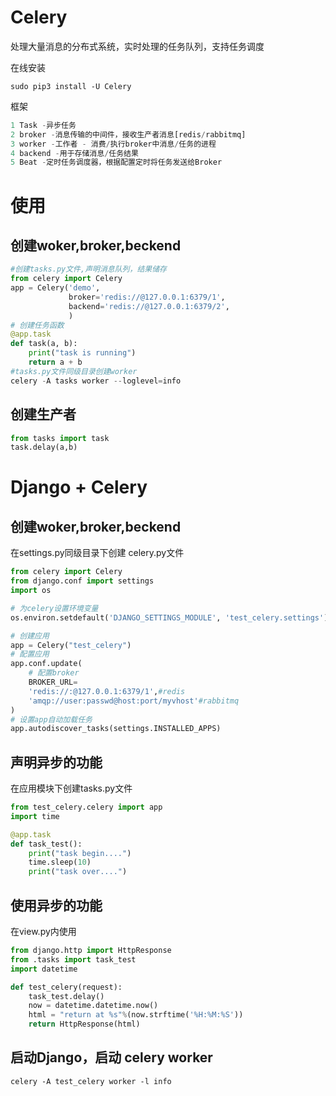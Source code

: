 # Celery

处理大量消息的分布式系统，实时处理的任务队列，支持任务调度

在线安装

```shell
sudo pip3 install -U Celery
```

框架

```python
1 Task -异步任务
2 broker -消息传输的中间件，接收生产者消息[redis/rabbitmq]
3 worker -工作者 - 消费/执行broker中消息/任务的进程
4 backend -用于存储消息/任务结果
5 Beat -定时任务调度器，根据配置定时将任务发送给Broker
```

# 使用

## 创建woker,broker,beckend

```python
#创建tasks.py文件,声明消息队列，结果储存
from celery import Celery
app = Celery('demo',
             broker='redis://@127.0.0.1:6379/1',
             backend='redis://@127.0.0.1:6379/2',
             )
# 创建任务函数
@app.task
def task(a, b):
    print("task is running")
    return a + b
#tasks.py文件同级目录创建worker
celery -A tasks worker --loglevel=info
```

## 创建生产者

```python
from tasks import task
task.delay(a,b)
```

# Django + Celery

## 创建woker,broker,beckend

在settings.py同级目录下创建 celery.py文件

```python
from celery import Celery
from django.conf import settings
import os

# 为celery设置环境变量
os.environ.setdefault('DJANGO_SETTINGS_MODULE', 'test_celery.settings')

# 创建应用
app = Celery("test_celery")
# 配置应用
app.conf.update(
    # 配置broker
    BROKER_URL=
    'redis://:@127.0.0.1:6379/1',#redis
    'amqp://user:passwd@host:port/myvhost'#rabbitmq
)
# 设置app自动加载任务
app.autodiscover_tasks(settings.INSTALLED_APPS)
```

## 声明异步的功能

在应用模块下创建tasks.py文件

```python
from test_celery.celery import app
import time

@app.task
def task_test():
    print("task begin....")
    time.sleep(10)
    print("task over....")
```

## 使用异步的功能

在view.py内使用

```python
from django.http import HttpResponse
from .tasks import task_test
import datetime

def test_celery(request):
    task_test.delay()
	now = datetime.datetime.now()
    html = "return at %s"%(now.strftime('%H:%M:%S'))
    return HttpResponse(html)
```

## 启动Django，启动 celery worker

```
celery -A test_celery worker -l info
```